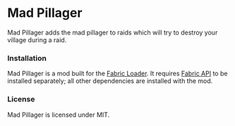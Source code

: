 # Mad Pillager
Mad Pillager adds the mad pillager to raids which will try to destroy your village during a raid.

### Installation
Mad Pillager is a mod built for the [Fabric Loader](https://fabricmc.net/). It requires [Fabric API](https://www.curseforge.com/minecraft/mc-mods/fabric-api) to be installed separately; all other dependencies are installed with the mod.

### License
Mad Pillager is licensed under MIT.
